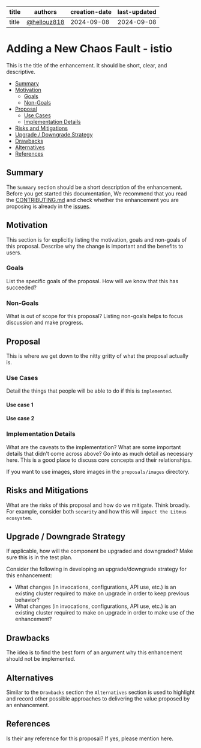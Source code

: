 | title | authors                                  | creation-date | last-updated |
|-------|------------------------------------------|---------------|--------------|
| title | [@hellouz818](https://github.com/hellouz818) | 2024-09-08    | 2024-09-08   |

# Adding a New Chaos Fault - istio

This is the title of the enhancement. It should be short, clear, and descriptive.

- [Summary](#summary)
- [Motivation](#motivation)
  - [Goals](#goals)
  - [Non-Goals](#non-goals)
- [Proposal](#proposal)
  - [Use Cases](#use-cases)
  - [Implementation Details](#implementation-details)
- [Risks and Mitigations](#risks-and-mitigations)
- [Upgrade / Downgrade Strategy](#upgrade--downgrade-strategy)
- [Drawbacks](#drawbacks)
- [Alternatives](#alternatives)
- [References](#references)

## Summary

The `Summary` section should be a short description of the enhancement. Before you get started this documentation, We recommend that you read the [CONTRIBUTING.md](https://github.com/litmuschaos/litmus/blob/master/CONTRIBUTING.md) and check whether the enhancement you are proposing is already in the [issues](https://github.com/litmuschaos/litmus/issues).

## Motivation

This section is for explicitly listing the motivation, goals and non-goals of this proposal. Describe why the change is important and the benefits to users.

### Goals

List the specific goals of the proposal. How will we know that this has succeeded?

### Non-Goals

What is out of scope for this proposal? Listing non-goals helps to focus discussion and make progress.

## Proposal

This is where we get down to the nitty gritty of what the proposal actually is.

### Use Cases

Detail the things that people will be able to do if this is `implemented`.

#### Use case 1

#### Use case 2

### Implementation Details

What are the caveats to the implementation? What are some important details that didn't come across above? Go into as much detail as necessary here. This is a good place to discuss core concepts and their relationships.

If you want to use images, store images in the `proposals/images` directory.

## Risks and Mitigations

What are the risks of this proposal and how do we mitigate. Think broadly. For example, consider both `security` and how this will `impact the Litmus ecosystem`.

## Upgrade / Downgrade Strategy

If applicable, how will the component be upgraded and downgraded? Make sure this is in the test plan.

Consider the following in developing an upgrade/downgrade strategy for this enhancement:

- What changes (in invocations, configurations, API use, etc.) is an existing cluster required to make on upgrade in order to keep previous behavior?
- What changes (in invocations, configurations, API use, etc.) is an existing cluster required to make on upgrade in order to make use of the enhancement?

## Drawbacks

The idea is to find the best form of an argument why this enhancement should not be implemented.

## Alternatives

Similar to the `Drawbacks` section the `Alternatives` section is used to highlight and record other possible approaches to delivering the value proposed by an enhancement.

## References

Is their any reference for this proposal? If yes, please mention here.
